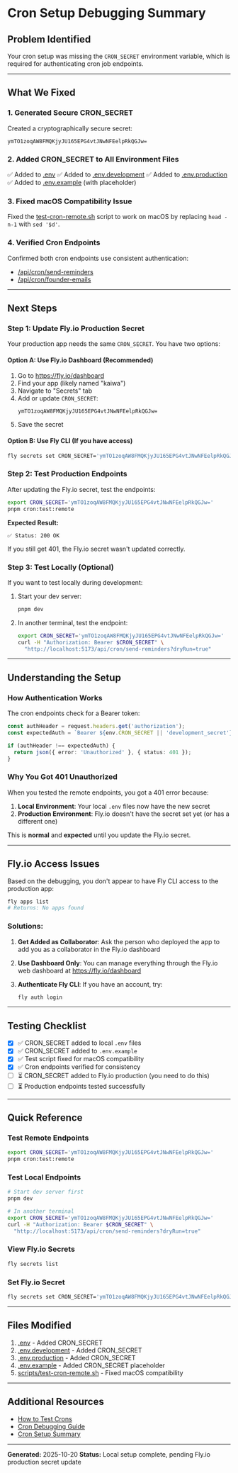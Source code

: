 # Cron Setup Debugging Summary

## Problem Identified

Your cron setup was missing the `CRON_SECRET` environment variable, which is required for authenticating cron job endpoints.

---

## What We Fixed

### 1. Generated Secure CRON_SECRET

Created a cryptographically secure secret:
```
ymTO1zoqAW8FMQKjyJU165EPG4vtJNwNFEelpRkQGJw=
```

### 2. Added CRON_SECRET to All Environment Files

✅ Added to [.env](.env)
✅ Added to [.env.development](.env.development)
✅ Added to [.env.production](.env.production)
✅ Added to [.env.example](.env.example) (with placeholder)

### 3. Fixed macOS Compatibility Issue

Fixed the [test-cron-remote.sh](scripts/test-cron-remote.sh) script to work on macOS by replacing `head -n-1` with `sed '$d'`.

### 4. Verified Cron Endpoints

Confirmed both cron endpoints use consistent authentication:
- [/api/cron/send-reminders](src/routes/api/cron/send-reminders/+server.ts)
- [/api/cron/founder-emails](src/routes/api/cron/founder-emails/+server.ts)

---

## Next Steps

### Step 1: Update Fly.io Production Secret

Your production app needs the same `CRON_SECRET`. You have two options:

#### Option A: Use Fly.io Dashboard (Recommended)
1. Go to https://fly.io/dashboard
2. Find your app (likely named "kaiwa")
3. Navigate to "Secrets" tab
4. Add or update `CRON_SECRET`:
   ```
   ymTO1zoqAW8FMQKjyJU165EPG4vtJNwNFEelpRkQGJw=
   ```
5. Save the secret

#### Option B: Use Fly CLI (If you have access)
```bash
fly secrets set CRON_SECRET='ymTO1zoqAW8FMQKjyJU165EPG4vtJNwNFEelpRkQGJw='
```

### Step 2: Test Production Endpoints

After updating the Fly.io secret, test the endpoints:

```bash
export CRON_SECRET='ymTO1zoqAW8FMQKjyJU165EPG4vtJNwNFEelpRkQGJw='
pnpm cron:test:remote
```

**Expected Result:**
```
✅ Status: 200 OK
```

If you still get 401, the Fly.io secret wasn't updated correctly.

### Step 3: Test Locally (Optional)

If you want to test locally during development:

1. Start your dev server:
   ```bash
   pnpm dev
   ```

2. In another terminal, test the endpoint:
   ```bash
   export CRON_SECRET='ymTO1zoqAW8FMQKjyJU165EPG4vtJNwNFEelpRkQGJw='
   curl -H "Authorization: Bearer $CRON_SECRET" \
     "http://localhost:5173/api/cron/send-reminders?dryRun=true"
   ```

---

## Understanding the Setup

### How Authentication Works

The cron endpoints check for a Bearer token:

```typescript
const authHeader = request.headers.get('authorization');
const expectedAuth = `Bearer ${env.CRON_SECRET || 'development_secret'}`;

if (authHeader !== expectedAuth) {
  return json({ error: 'Unauthorized' }, { status: 401 });
}
```

### Why You Got 401 Unauthorized

When you tested the remote endpoints, you got a 401 error because:

1. **Local Environment**: Your local `.env` files now have the new secret
2. **Production Environment**: Fly.io doesn't have the secret set yet (or has a different one)

This is **normal** and **expected** until you update the Fly.io secret.

---

## Fly.io Access Issues

Based on the debugging, you don't appear to have Fly CLI access to the production app:

```bash
fly apps list
# Returns: No apps found
```

### Solutions:

1. **Get Added as Collaborator**: Ask the person who deployed the app to add you as a collaborator in the Fly.io dashboard

2. **Use Dashboard Only**: You can manage everything through the Fly.io web dashboard at https://fly.io/dashboard

3. **Authenticate Fly CLI**: If you have an account, try:
   ```bash
   fly auth login
   ```

---

## Testing Checklist

- [x] ✅ CRON_SECRET added to local `.env` files
- [x] ✅ CRON_SECRET added to `.env.example`
- [x] ✅ Test script fixed for macOS compatibility
- [x] ✅ Cron endpoints verified for consistency
- [ ] ⏳ CRON_SECRET added to Fly.io production (you need to do this)
- [ ] ⏳ Production endpoints tested successfully

---

## Quick Reference

### Test Remote Endpoints
```bash
export CRON_SECRET='ymTO1zoqAW8FMQKjyJU165EPG4vtJNwNFEelpRkQGJw='
pnpm cron:test:remote
```

### Test Local Endpoints
```bash
# Start dev server first
pnpm dev

# In another terminal
export CRON_SECRET='ymTO1zoqAW8FMQKjyJU165EPG4vtJNwNFEelpRkQGJw='
curl -H "Authorization: Bearer $CRON_SECRET" \
  "http://localhost:5173/api/cron/send-reminders?dryRun=true"
```

### View Fly.io Secrets
```bash
fly secrets list
```

### Set Fly.io Secret
```bash
fly secrets set CRON_SECRET='ymTO1zoqAW8FMQKjyJU165EPG4vtJNwNFEelpRkQGJw='
```

---

## Files Modified

1. [.env](.env) - Added CRON_SECRET
2. [.env.development](.env.development) - Added CRON_SECRET
3. [.env.production](.env.production) - Added CRON_SECRET
4. [.env.example](.env.example) - Added CRON_SECRET placeholder
5. [scripts/test-cron-remote.sh](scripts/test-cron-remote.sh) - Fixed macOS compatibility

---

## Additional Resources

- [How to Test Crons](HOW_TO_TEST_CRONS.md)
- [Cron Debugging Guide](CRON_DEBUGGING_GUIDE.md)
- [Cron Setup Summary](CRON_SETUP_SUMMARY.md)

---

**Generated:** 2025-10-20
**Status:** Local setup complete, pending Fly.io production secret update
